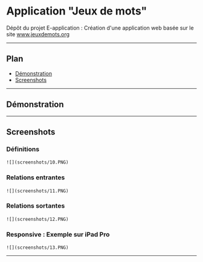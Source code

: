 # Application "Jeux de mots"

Dépôt du projet E-application : Création d'une application web basée sur le site www.jeuxdemots.org

___

## Plan
- [Démonstration](#demonstration)
- [Screenshots](#screenshots)

---

## <a name="demonstration"></a>Démonstration

___

## <a name="screenshots"></a>Screenshots

### Définitions
	![](screenshots/10.PNG)

### Relations entrantes
	![](screenshots/11.PNG)

### Relations sortantes
	![](screenshots/12.PNG)

### Responsive : Exemple sur iPad Pro
	![](screenshots/13.PNG)
___
